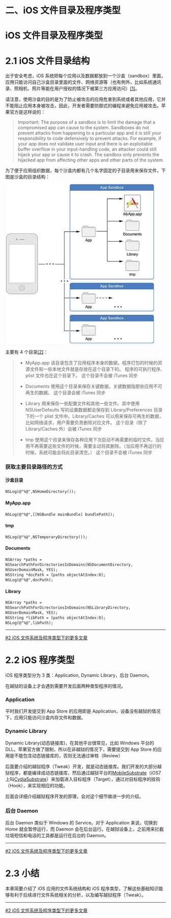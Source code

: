 # 二、iOS 文件目录及程序类型

# iOS 文件目录及程序类型

# 2.1 iOS 文件目录结构

出于安全考虑，iOS 系统把每个应用以及数据都放到一个沙盒（sandbox）里面，应用只能访问自己沙盒目录里面的文件、网络资源等（也有例外，比如系统通讯录、照相机、照片等能在用户授权的情况下被第三方应用访问）[[1]](https://developer.apple.com/library/ios/documentation/iphone/conceptual/iphoneosprogrammingguide/TheiOSEnvironment/TheiOSEnvironment.html)。

请注意，使用沙盒的目的是为了防止被攻击的应用危害到系统或者其他应用，它并不能阻止应用本身被攻击，因此，开发者需要防御式的编程来避免应用被攻击。苹果官方是这样说的：

> Important: The purpose of a sandbox is to limit the damage that a compromised app can cause to the system. Sandboxes do not prevent attacks from happening to a particular app and it is still your responsibility to code defensively to prevent attacks. For example, if your app does not validate user input and there is an exploitable buffer overflow in your input-handling code, an attacker could still hijack your app or cause it to crash. The sandbox only prevents the hijacked app from affecting other apps and other parts of the system.

为了便于应用组织数据，每个沙盒内都有几个名字固定的子目录用来保存文件，下图是沙盒的目录结构：

![](img/5ca94bb2.jpg)

主要有 4 个目录[[2]](https://developer.apple.com/library/mac/documentation/FileManagement/Conceptual/FileSystemProgrammingGuide/FileSystemOverview/FileSystemOverview.html)：

> *   MyApp.app
>     该目录包含了应用程序本身的数据，程序打包的时候的资源文件和一些本地文件就是存放在这个目录下的。 程序的可执行程序、plist 文件也在这个目录下。
>     这个目录不会被 iTunes 同步
>     
>     
> *   Documents 使用这个目录来保存关键数据。关键数据指那些应用不可再生的数据。
>     这个目录会被 iTunes 同步
>     
>     
> *   Library 用来保存一些配置文件和其他一些文件。其中使用 NSUserDefaults 写的设置数据都会保存到 Library/Preferences 目录下的一个 plist 文件中。Library/Caches 可以用来保存可再生的数据，比如网络请求，用户需要负责删除对应文件。
>     这个目录（除了 Library/Caches 外）会被 iTunes 同步
>     
>     
> *   tmp
>     使用这个目录来保存各种应用下次启动不再需要的临时文件。当应用不再需要这些文件的时候，需要主动将其删除。（当应用不再运行的时候，系统可能会将此目录清空。）
>     这个目录不会被 iTunes 同步

### 获取主要目录路径的方式

#### 沙盒目录

```
NSLog(@"%@",NSHomeDirectory()); 
```

#### MyApp.app

```
NSLog(@"%@",[[NSBundle mainBundle] bundlePath]); 
```

#### tmp

```
NSLog(@"%@",NSTemporaryDirectory()); 
```

#### Documents

```
NSArray *paths = NSSearchPathForDirectoriesInDomains(NSDocumentDirectory, NSUserDomainMask, YES);
NSString *docPath = [paths objectAtIndex:0];
NSLog(@"%@",docPath); 
```

#### Library

```
NSArray *paths = NSSearchPathForDirectoriesInDomains(NSLibraryDirectory, NSUserDomainMask, YES);
NSString *libPath = [paths objectAtIndex:0];
NSLog(@"%@",libPath); 
```

* * *

[#2 iOS 文件系统及程序类型下的更多文章](http://security.ios-wiki.com/issue-2/)

# 2.2 iOS 程序类型

iOS 程序类型分为 3 类：Application, Dynamic Library，后台 Daemon。

在越狱的设备上才会遇到需要开发后面两种类型程序的情况。

### Application

平时我们开发提交到 App Store 的应用即是 Application，设备没有越狱的情况下，应用只能访问沙盒内存文件和数据。

### Dynamic Library

Dynamic Library(动态链接库)，在其他平台很常见，比如 Windows 平台的 DLL。苹果官方做了限制，所以在非越狱的情况下，需要提交到 App Store 的应用是不能包含动态链接库的，否则无法通过审核（Review）

后面要介绍的越狱程序（Tweak）开发，就是动态链接库。我们开发的大部分越狱程序，都是编译成动态链接库，然后通过越狱平台的[MobileSubstrate](http://iphonedevwiki.net/index.php/MobileSubstrate)（iOS7 上叫[CydiaSubstrate](http://www.cydiasubstrate.com/)）来加载进入目标程序（Target），通过对目标程序的挂钩（Hook），来实现相应的功能。

后面会详细介绍越狱程序开发的原理，会对这个细节做进一步的介绍。

### 后台 Daemon

后台 Daemon 类似于 Windows 的 Service。对于 Application 来说，切换到 Home 就会暂停运行，而 Daemon 会在后台运行。在越狱设备上，之前用来拦截垃圾短信和电话的工具都是运行在后台的 Daemon。

* * *

[#2 iOS 文件系统及程序类型下的更多文章](http://security.ios-wiki.com/issue-2/)

# 2.3 小结

本章简要介绍了 iOS 应用的文件系统结构和 iOS 程序类型，了解这些基础知识能够有利于后续进行文件系统相关的分析，以及编写越狱程序（Tweak）。

* * *

[#2 iOS 文件系统及程序类型下的更多文章](http://security.ios-wiki.com/issue-2/)